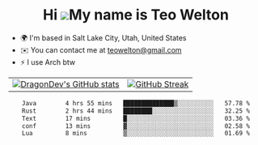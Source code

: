 <div align="center">
  
# Hi ![](https://user-images.githubusercontent.com/18350557/176309783-0785949b-9127-417c-8b55-ab5a4333674e.gif)My name is Teo Welton
</div>

*   🌍  I'm based in Salt Lake City, Utah, United States
*   ✉️  You can contact me at [teowelton@gmail.com](mailto:teowelton@gmail.com)
*   ⚡  I use Arch btw

<div align="center">

|||
|:-------------------------:|:-------------------------:|
| [![DragonDev's GitHub stats](https://github-readme-stats.vercel.app/api?username=DragonDev07&bg_color=1e1e2e&text_color=cdd6f4&icon_color=cba6f7&title_color=94e2d5)](https://github.com/DragonDev07) | [![GitHub Streak](https://streak-stats.demolab.com?user=DragonDev07&theme=catppuccin-mocha)](https://git.io/streak-stats) |

<!--START_SECTION:waka-->

```txt
Java        4 hrs 55 mins   ██████████████▒░░░░░░░░░░   57.78 %
Rust        2 hrs 44 mins   ████████░░░░░░░░░░░░░░░░░   32.25 %
Text        17 mins         █░░░░░░░░░░░░░░░░░░░░░░░░   03.36 %
conf        13 mins         ▓░░░░░░░░░░░░░░░░░░░░░░░░   02.58 %
Lua         8 mins          ▒░░░░░░░░░░░░░░░░░░░░░░░░   01.69 %
```

<!--END_SECTION:waka-->

</div>
